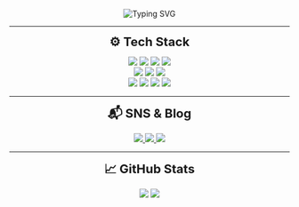 <!-- GitHub README: 깔끔하고 감각적인 블랙&화이트 버전 -->

<!-- 인사말 타이핑 효과 -->
<p align="center">
  <img src="https://readme-typing-svg.herokuapp.com?font=Fira+Code&weight=500&size=24&pause=500&color=FFFFFF&background=00000000&center=true&vCenter=true&width=500&lines=Hi+there,+I'm+Junhyeong!;Welcome+to+my+GitHub+Portfolio!" alt="Typing SVG" />
</p>

---

<!-- 기술 스택 -->
<div align="center">

  <strong style="font-size: 22px;">⚙️ Tech Stack</strong>
  
  <p>
    <!-- 백엔드 -->
    <img src="https://img.shields.io/badge/Java-000000?style=for-the-badge&logo=java&logoColor=white" />
    <img src="https://img.shields.io/badge/Spring Boot-000000?style=for-the-badge&logo=springboot&logoColor=white" />
    <img src="https://img.shields.io/badge/JPA-000000?style=for-the-badge&logo=spring&logoColor=white" />
    <img src="https://img.shields.io/badge/MySQL-000000?style=for-the-badge&logo=mysql&logoColor=white" />
    <br>
    <!-- DevOps -->
    <img src="https://img.shields.io/badge/Docker-000000?style=for-the-badge&logo=docker&logoColor=white" />
    <img src="https://img.shields.io/badge/Kubernetes-000000?style=for-the-badge&logo=kubernetes&logoColor=white" />
    <img src="https://img.shields.io/badge/AWS-000000?style=for-the-badge&logo=amazonaws&logoColor=white" />
    <br>
    <!-- 프론트엔드 -->
    <img src="https://img.shields.io/badge/HTML5-000000?style=for-the-badge&logo=html5&logoColor=white" />
    <img src="https://img.shields.io/badge/CSS3-000000?style=for-the-badge&logo=css3&logoColor=white" />
    <img src="https://img.shields.io/badge/JavaScript-000000?style=for-the-badge&logo=javascript&logoColor=white" />
    <img src="https://img.shields.io/badge/React-000000?style=for-the-badge&logo=react&logoColor=white" />
  </p>
</div>

---

<!-- SNS & 블로그 -->
<div align="center">
  <strong style="font-size: 22px;">📬 SNS & Blog</strong>
  <p>
    <a href="mailto:ffjjo0310@gmail.com" target="_blank">
      <img src="https://img.shields.io/badge/Gmail-000000?style=for-the-badge&logo=gmail&logoColor=white" />
    </a>
    <a href="https://wnsgud0310.tistory.com/" target="_blank">
      <img src="https://img.shields.io/badge/Tistory-000000?style=for-the-badge&logo=tistory&logoColor=white" />
    </a>
    <a href="https://www.instagram.com/wnsgud_00" target="_blank">
      <img src="https://img.shields.io/badge/Instagram-000000?style=for-the-badge&logo=instagram&logoColor=white" />
    </a>
  </p>
</div>

---

<!-- GitHub 통계 -->
<div align="center">
  <strong style="font-size: 22px;">📈 GitHub Stats</strong>
  <p>
    <img src="https://github-readme-stats.vercel.app/api?username=wnsgud0310&show_icons=true&theme=graywhite&hide_title=true" />
    <img src="https://github-readme-streak-stats.herokuapp.com?user=wnsgud0310&theme=graywhite&hide_border=false" />
  </p>
</div>
